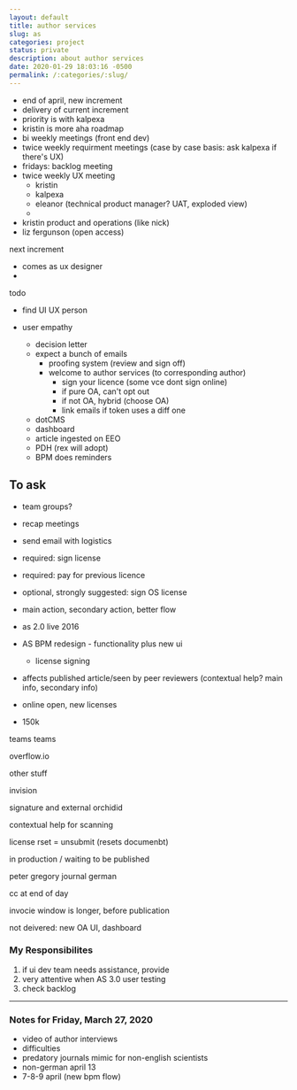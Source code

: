 ```yaml
---
layout: default
title: author services
slug: as
categories: project
status: private
description: about author services
date: 2020-01-29 18:03:16 -0500
permalink: /:categories/:slug/
---
```


- end of april, new increment
- delivery of current increment
- priority is with kalpexa
- kristin is more aha roadmap
- bi weekly meetings (front end dev)
- twice weekly requirment meetings (case  by case basis: ask kalpexa if there's UX)
- fridays: backlog meeting
- twice weekly UX meeting
  - kristin
  - kalpexa
  - eleanor (technical product manager? UAT, exploded view)
  - 
- kristin product and operations (like nick)
- liz fergunson (open access)

next increment

- comes as ux designer
- 

todo

- find UI UX person

- user empathy 

  

  - decision letter
  - expect a bunch of emails
    - proofing system (review and sign off)
    - welcome to author services (to corresponding author)
      - sign your licence (some vce dont sign online)
      - if pure OA, can't opt out
      - if not OA, hybrid (choose OA)
      - link emails if token uses a diff one
  - dotCMS
  - dashboard
  - article ingested on EEO
  - PDH (rex will adopt)
  - BPM does reminders


## To ask

- team groups?
- recap meetings
- send email with logistics

- required: sign license

- required: pay for previous licence

- optional, strongly suggested: sign OS license

- main action, secondary action, better flow

- as 2.0 live 2016
- AS BPM redesign - functionality plus new ui
  - license signing
- affects published article/seen by peer reviewers (contextual help? main info, secondary info)
- online open, new licenses
- 150k 

teams teams

overflow.io

other stuff

invision



signature and external orchidid

contextual help for scanning

license rset = unsubmit (resets documenbt)



in production / waiting to be published

peter gregory journal german

cc at end of day

invocie window is longer, before publication





not deivered: new OA UI, dashboard



### My Responsibilites

1. if ui dev team needs assistance, provide
2. very attentive when AS 3.0 user testing
3. check backlog

---

### Notes for Friday, March 27, 2020

- video of author interviews
- difficulties
- predatory journals mimic for non-english scientists
- non-german april 13
- 7-8-9 april (new bpm flow)

